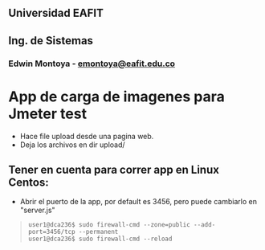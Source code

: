 ## Universidad EAFIT
## Ing. de Sistemas
### Edwin Montoya - emontoya@eafit.edu.co

# App de carga de imagenes para Jmeter test

* Hace file upload desde una pagina web.
* Deja los archivos en dir upload/

## Tener en cuenta para correr app en Linux Centos:

* Abrir el puerto de la app, por default es 3456, pero puede cambiarlo en "server.js"

>     user1@dca236$ sudo firewall-cmd --zone=public --add-port=3456/tcp --permanent
>     user1@dca236$ sudo firewall-cmd --reload
